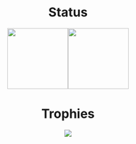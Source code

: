 <div align="center">
  <h1>Status</h1>
  <img height="137px" src="https://github-readme-stats.vercel.app/api?username=shennoki&show_icons=true&theme=nord&hide_border=true&hide_title=true&border_radius=0&line_height=21&count_private=true&include_all_commits=true" /><img height="137px" src="https://github-readme-stats.vercel.app/api/top-langs/?username=shennoki&layout=compact&theme=nord&hide_title=true&hide_border=true&border_radius=0" />
  
  <h1>Trophies</h1>
  <img src="https://github-profile-trophy.vercel.app/?username=shennoki&theme=nord&column=6&no-frame=true&margin-w=11">
</div> 
